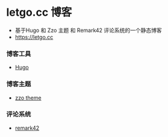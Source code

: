 # letgo.cc 博客
- 基于Hugo 和 Zzo 主题 和 Remark42 评论系统的一个静态博客
- https://letgo.cc

### 博客工具
-  [Hugo](https://github.com/gohugoio/hugo)
### 博客主题
- [zzo theme](https://github.com/zzossig/hugo-theme-zzo)

### 评论系统
 - [remark42](https://github.com/umputun/remark42)

